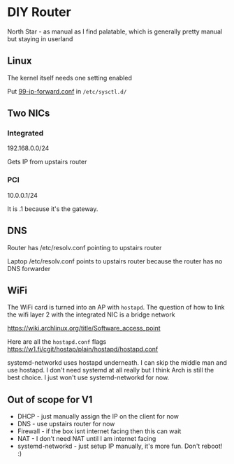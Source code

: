 # DIY Router

North Star - as manual as I find palatable, which is generally pretty manual but staying in userland


## Linux
The kernel itself needs one setting enabled

Put [99-ip-forward.conf](99-ip-forward.conf) in `/etc/sysctl.d/`

## Two NICs

### Integrated
192.168.0.0/24

Gets IP from upstairs router
### PCI
10.0.0.1/24

It is .1 because it's the gateway.


## DNS
Router has /etc/resolv.conf pointing to upstairs router

Laptop /etc/resolv.conf points to upstairs router because the router has no DNS forwarder

## WiFi
The WiFi card is turned into an AP with `hostapd`. The question of how to link the wifi layer 2 with the integrated NIC is a bridge network

https://wiki.archlinux.org/title/Software_access_point

Here are all the `hostapd.conf` flags https://w1.fi/cgit/hostap/plain/hostapd/hostapd.conf

systemd-networkd uses hostapd underneath. I can skip the middle man and use hostapd. I don't need systemd at all really but I think Arch is still the best choice. I just won't use systemd-networkd for now.


## Out of scope for V1
* DHCP - just manually assign the IP on the client for now
* DNS - use upstairs router for now
* Firewall - if the box isnt internet facing then this can wait
* NAT - I don't need NAT until I am internet facing
* systemd-networkd - just setup IP manually, it's more fun. Don't reboot! :)
